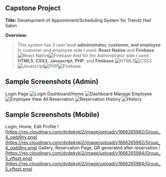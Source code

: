 ﻿##  Capstone Project
**Title:**  Development of Appointment/Scheduling System for Trendz Hair Salon

**Overview:**

> This system has 3 user level **administrator, customer, and employee**
> In customer and employee side I used:
> **React Native** and **Firebase** 
![React Native](https://img.icons8.com/color/50/FFFFFF/react-native.png)![Firebase](https://img.icons8.com/color/50/000000/firebase.png)
And for the Administrator side I used: 
**HTML5**, **CSS3**, **Javascript**, **PHP**, and **Firebase**
![HTML5](https://img.icons8.com/color/48/000000/html-5--v1.png)![CSS3](https://img.icons8.com/color/48/000000/css3.png)![Javascript](https://img.icons8.com/color/48/000000/javascript.png)![PHP](https://img.icons8.com/color/48/000000/php.png)![Firebase](https://img.icons8.com/color/48/000000/firebase.png)

## Sample Screenshots (Admin)
Login Page
![Login](https://res.cloudinary.com/dvdpkvkj2/image/upload/v1666263446/login_vnstk8.png)
Dashboard/Home
![Dashboard](https://res.cloudinary.com/dvdpkvkj2/image/upload/v1666263444/home_ovvldu.png)
Manage Employee
![Employee](https://res.cloudinary.com/dvdpkvkj2/image/upload/v1666263444/employee_cylkfi.png)
View All Reservation
![Reservation](https://res.cloudinary.com/dvdpkvkj2/image/upload/v1666263444/reservation_wtfynl.png)
History
![History](https://res.cloudinary.com/dvdpkvkj2/image/upload/v1666263444/history_ruhfnb.png)

## Sample Screenshots (Mobile)
Login, Home, Edit Profile
![https://res.cloudinary.com/dvdpkvkj2/image/upload/v1666265982/Group_4_owb9ny.png](https://res.cloudinary.com/dvdpkvkj2/image/upload/v1666265982/Group_4_owb9ny.png)
Gallery, Reservation Page, QR generated after reservation
![https://res.cloudinary.com/dvdpkvkj2/image/upload/v1666265984/Group_5_vftgzt.png](https://res.cloudinary.com/dvdpkvkj2/image/upload/v1666265984/Group_5_vftgzt.png)

